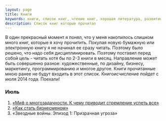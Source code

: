 ```yaml
---
layout: page
title: Книги
keywords: книги, список книг, чтение книг, хорошая литература, развитие
description: Список книг которые прочитал
---
```


В один прекрасный момент я понял, что у меня накопилось слишком много книг, которые я хочу прочитить. Покупая новую бумажную или электронную книгу я не начинал ее сразу читать. Поэтому было решено, что
надо себя дисциплинировать. Поэтому поставил перед собой цель - читать хотя бы по 2-3 книги в месяц. Направление может быть совершенно разное: художественные, по дизайну, бизнесу, маркетингу, программированию и многое другое.
Книги прочитанные мною ранее не будут входить в этот список. Книгоисчисление пойдет с июля 2014 года. Поехали!

### Июль

1. [«Миф о многозадачности. К чему приводит стремление успеть все»](http://bizikov.ru/book/2014/07/mif-o-mnogozadachnosti-k-chemu-privodit-stremlenie-uspet-vse/)
2. [«Как стать бизнесменом»](http://bizikov.ru/book/2014/07/oleg-tinkov-kak-stat-biznesmenom/)
3. «Звездные войны. Эпизод 1: Призрачная угроза»
